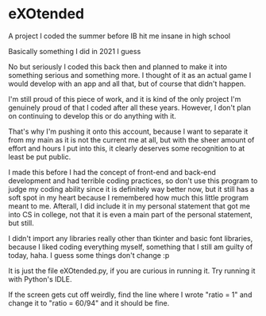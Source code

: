 # eXOtended
A project I coded the summer before IB hit me insane in high school

Basically something I did in 2021 I guess

No but seriously I coded this back then and planned to make it into something serious and something more. I thought of it as an actual game I would develop with an app and all that, but of course that didn't happen.

I'm still proud of this piece of work, and it is kind of the only project I'm genuinely proud of that I coded after all these years. However, I don't plan on continuing to develop this or do anything with it.

That's why I'm pushing it onto this account, because I want to separate it from my main as it is not the current me at all, but with the sheer amount of effort and hours I put into this, it clearly deserves some recognition to at least be put public.

I made this before I had the concept of front-end and back-end development and had terrible coding practices, so don't use this program to judge my coding ability since it is definitely way better now, but it still has a soft spot in my heart because I remembered how much this little program meant to me. Afterall, I did include it in my personal statement that got me into CS in college, not that it is even a main part of the personal statement, but still.

I didn't import any libraries really other than tkinter and basic font libraries, because I liked coding everything myself, something that I still am guilty of today, haha. I guess some things don't change :p

It is just the file eXOtended.py, if you are curious in running it. Try running it with Python's IDLE.

If the screen gets cut off weirdly, find the line where I wrote "ratio = 1" and change it to "ratio = 60/94" and it should be fine.
